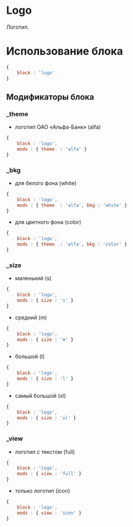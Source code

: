 # Logo

Логотип.

# Использование блока

``` js
{
    block : 'logo'
}
```

## Модификаторы блока

### _theme

- логотип ОАО «Альфа-Банк» (alfa)

``` js
{
    block : 'logo',
    mods : { theme  : 'alfa' }
}
```

### _bkg

- для белого фона (white)

``` js
{
    block : 'logo',
    mods : { theme  : 'alfa', bkg : 'white' }
}
```

- для цветного фона (color)

``` js
{
    block : 'logo',
    mods : { theme  : 'alfa', bkg : 'color' }
}
```

### _size

- маленький (s)

``` js
{
    block : 'logo',
    mods : { size : 's' }
}
```

- средний (m)

``` js
{
    block : 'logo',
    mods : { size : 'm' }
}
```

- большой (l)

``` js
{
    block : 'logo',
    mods : { size : 'l' }
}
```

- самый большой (xl)

``` js
{
    block : 'logo',
    mods : { size : 'xl' }
}
```

### _view

- логотип с текстом (full)

``` js
{
    block : 'logo',
    mods : { view : 'full' }
}
```

- только логотип (icon)

``` js
{
    block : 'logo',
    mods : { view : 'icon' }
}
```
